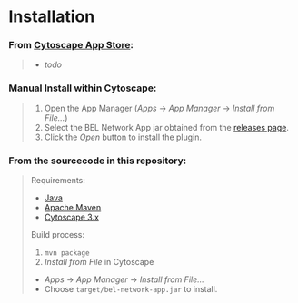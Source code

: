 Installation
============

### From [Cytoscape App Store](http://apps.cytoscape.org/):

> - *todo*

### Manual Install within Cytoscape:

> 1. Open the App Manager (*Apps* → *App Manager* → *Install from File...*)
> 2. Select the BEL Network App jar obtained from the [releases page](https://github.com/OpenBEL/bel-network-app/releases/).
> 3. Click the *Open* button to install the plugin.

### From the sourcecode in this repository:

> Requirements:
> 
> - [Java](http://java.sun.com)
> - [Apache Maven](http://maven.apache.org/)
> - [Cytoscape 3.x](http://www.cytoscape.org/)
>
> Build process:
>
> 1. ``mvn package``
> 2. *Install from File* in Cytoscape
>   - *Apps* → *App Manager* → *Install from File...*
>   - Choose ``target/bel-network-app.jar`` to install.
